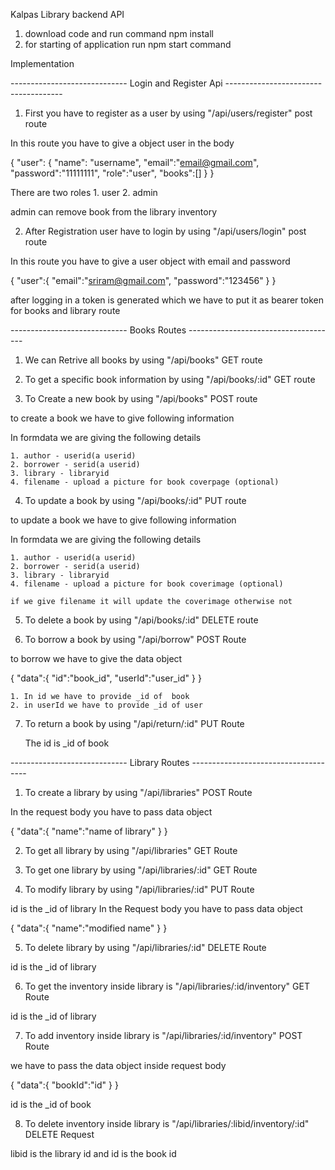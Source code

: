 
Kalpas Library backend API

1. download code and run command npm install
2. for starting of application run npm start command


Implementation 

-----------------------------  Login and Register Api -------------------------------------

1. First you have to register as a user by using "/api/users/register" post route

In this route you have to give a object user in the body 

{
    "user": {
        "name": "username",
        "email":"email@gmail.com",
        "password":"11111111",
        "role":"user",
        "books":[]
    }
}

There are two roles
    1. user
    2. admin

admin can remove book from the library inventory


2. After Registration user have to login by using "/api/users/login" post route

In this route you have to give a user object with email and password

{
    "user":{
        "email":"sriram@gmail.com",
        "password":"123456"
    }
}

after logging in a token is generated which we have to put it as bearer token for books and library route


-----------------------------  Books Routes -------------------------------------

1. We can Retrive all books by using   "/api/books" GET route

2. To get a specific book information by using "/api/books/:id" GET route

3. To Create a new book by using "/api/books" POST route

to create a book we have to give following information

In formdata we are giving the following details

    1. author - userid(a userid)
    2. borrower - serid(a userid)
    3. library - libraryid
    4. filename - upload a picture for book coverpage (optional)

4. To update a book by using "/api/books/:id" PUT route

to update a book we have to give following information

In formdata we are giving the following details

    1. author - userid(a userid)
    2. borrower - serid(a userid)
    3. library - libraryid
    4. filename - upload a picture for book coverimage (optional)

    if we give filename it will update the coverimage otherwise not

5. To delete a book by using "/api/books/:id" DELETE route

6. To borrow a book by using "/api/borrow" POST Route

to borrow we have to give the data object 

{
    "data":{
        "id":"book_id",
        "userId":"user_id"
    }
}

    1. In id we have to provide _id of  book 
    2. in userId we have to provide _id of user 


7. To return a book by using "/api/return/:id" PUT Route

    The id is _id of book


-----------------------------  Library Routes -------------------------------------

1. To create a library by using "/api/libraries" POST Route

In the request body you have to pass data object

{
    "data":{
        "name":"name of library"
    }
}


2. To get all library by using "/api/libraries" GET Route

3. To get one library by using "/api/libraries/:id" GET Route

4. To modify library by using "/api/libraries/:id" PUT Route

id is the _id of library
In the Request body you have to pass data object

{
    "data":{
        "name":"modified name"
    }
}

5. To delete library by using "/api/libraries/:id" DELETE Route

id is the _id of library 

6. To get the inventory inside library is "/api/libraries/:id/inventory" GET Route

id is the _id of library

7. To add inventory inside library is "/api/libraries/:id/inventory" POST Route

we have to pass the data object inside request body

{
    "data":{
        "bookId":"id"
    }
}

id is the _id of book

8. To delete inventory inside library is "/api/libraries/:libid/inventory/:id" DELETE Request

libid is the library id and id is the book id 